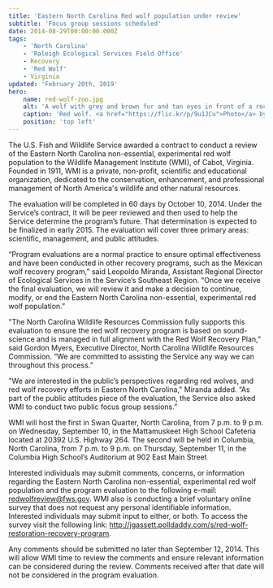```yaml
---
title: 'Eastern North Carolina Red wolf population under review'
subtitle: 'Focus group sessions scheduled'
date: 2014-08-29T00:00:00.000Z
tags:
    - 'North Carolina'
    - 'Raleigh Ecological Services Field Office'
    - Recovery
    - 'Red Wolf'
    - Virginia
updated: 'February 20th, 2019'
hero:
    name: red-wolf-zoo.jpg
    alt: 'A wolf with grey and brown fur and tan eyes in front of a rock wall.'
    caption: 'Red wolf. <a href="https://flic.kr/p/9u1JCu">Photo</a> by <a href="https://www.flickr.com/photos/ucumari/">Valerie</a>, <a href="https://creativecommons.org/licenses/by-nc-nd/2.0/">CC BY-NC-ND 2.0</a>.'
    position: 'top left'
---
```


The U.S. Fish and Wildlife Service awarded a contract to conduct a review of the Eastern North Carolina non-essential, experimental red wolf population to the Wildlife Management Institute (WMI), of Cabot, Virginia.  Founded in 1911, WMI is a private, non-profit, scientific and educational organization, dedicated to the conservation, enhancement, and professional management of North America's wildlife and other natural resources.

The evaluation will be completed in 60 days by October 10, 2014.  Under the Service’s contract, it will be peer reviewed and then used to help the Service determine the program’s future.  That determination is expected to be finalized in early 2015.  The evaluation will cover three primary areas: scientific, management, and public attitudes.

“Program evaluations are a normal practice to ensure optimal effectiveness and have been conducted in other recovery programs, such as the Mexican wolf recovery program,” said Leopoldo Miranda, Assistant Regional Director of Ecological Services in the Service’s Southeast Region.  “Once we receive the final evaluation, we will review it and make a decision to continue, modify, or end the Eastern North Carolina non-essential, experimental red wolf population.”

"The North Carolina Wildlife Resources Commission fully supports this evaluation to ensure the red wolf recovery program is based on sound-science and is managed in full alignment with the Red Wolf Recovery Plan,” said Gordon Myers, Executive Director, North Carolina Wildlife Resources Commission.  “We are committed to assisting the Service any way we can throughout this process.”

"We are interested in the public’s perspectives regarding red wolves, and red wolf recovery efforts in Eastern North Carolina," Miranda added.  “As part of the public attitudes piece of the evaluation, the Service also asked WMI to conduct two public focus group sessions.”

WMI will host the first in Swan Quarter, North Carolina, from 7 p.m. to 9 p.m. on Wednesday, September 10, in the Mattamuskeet High School Cafeteria located at 20392 U.S. Highway 264.  The second will be held in Columbia, North Carolina, from 7 p.m. to 9 p.m. on Thursday, September 11, in the Columbia High School’s Auditorium at 902 East Main Street

Interested individuals may submit comments, concerns, or information regarding the Eastern North Carolina non-essential, experimental red wolf population and the program evaluation to the following e-mail: redwolfreview@fws.gov.  WMI also is conducting a brief voluntary online survey that does not request any personal identifiable information.  Interested individuals may submit input to either, or both. To access the survey visit the following link: http://jgassett.polldaddy.com/s/red-wolf-restoration-recovery-program.

Any comments should be submitted no later than September 12, 2014.  This will allow WMI time to review the comments and ensure relevant information can be considered during the review.  Comments received after that date will not be considered in the program evaluation.
